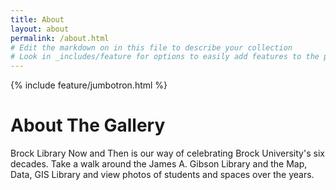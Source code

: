 ```yaml
---
title: About
layout: about
permalink: /about.html
# Edit the markdown on in this file to describe your collection
# Look in _includes/feature for options to easily add features to the page
---
```


{% include feature/jumbotron.html %}


# About The Gallery
Brock Library Now and Then is our way of celebrating Brock University's six decades. Take a walk around the James A. Gibson Library and the Map, Data, GIS Library and view photos of students and spaces over the years.
